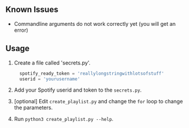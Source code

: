 ## Known Issues

* Commandline arguments do not work correctly yet (you will get an error)

## Usage

1. Create a file called 'secrets.py'.

   ```python
     spotify_ready_token = 'reallylongstringwithlotsofstuff'
     userid = 'yourusername'
   ```

2. Add your Spotify userid and token to the `secrets.py`.
3. [optional] Edit `create_playlist.py` and change the `for` loop to change the parameters.
4. Run `python3 create_playlist.py --help`.
